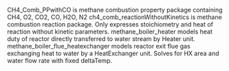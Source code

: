 CH4_Comb_PPwithCO is methane combustion property package containing CH4, O2, CO2, CO, H2O, N2
ch4_comb_reactionWithoutKinetics is methane combustion reaction package. Only expresses stoichiometry and heat of reaction without kinetic parameters.
methane_boiler_heater models heat duty of reactor directly transferred to water stream by Heater unit.
methane_boiler_flue_heatexchanger models reactor exit flue gas exchanging heat to water by a HeatExchanger unit. Solves for HX area and water flow rate with fixed deltaTemp. 
